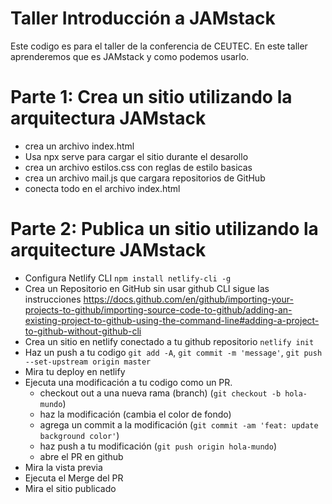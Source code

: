 # Taller Introducción a JAMstack
Este codigo es para el taller de la conferencia de CEUTEC. En este taller aprenderemos que es JAMstack y como podemos usarlo. 

# Parte 1: Crea un sitio utilizando la arquitectura JAMstack
- crea un archivo index.html 
- Usa npx serve para cargar el sitio durante el desarollo 
- crea un archivo estilos.css con reglas de estilo basicas
- crea un archivo mail.js que cargara repositorios de GitHub
- conecta todo en el archivo index.html

# Parte 2: Publica un sitio utilizando la arquitecture JAMstack
- Configura Netlify CLI `npm install netlify-cli -g`
- Crea un Repositorio en GitHub sin usar github CLI sigue las instrucciones https://docs.github.com/en/github/importing-your-projects-to-github/importing-source-code-to-github/adding-an-existing-project-to-github-using-the-command-line#adding-a-project-to-github-without-github-cli
- Crea un sitio en netlify conectado a tu github repositorio `netlify init`
- Haz un push a tu codigo `git add -A`, `git commit -m 'message'`, `git push --set-upstream origin master`
- Mira tu deploy en netlify 
- Ejecuta una modificación a tu codigo como un PR. 
  - checkout out a una nueva rama (branch) (`git checkout -b hola-mundo`)
  - haz la modificación (cambia el color de fondo)
  - agrega un commit a la modificación (`git commit -am 'feat: update background color'`)
  - haz push a tu modificación (`git push origin hola-mundo`)
  - abre el PR en github
- Mira la vista previa 
- Ejecuta el Merge del PR 
- Mira el sitio publicado

